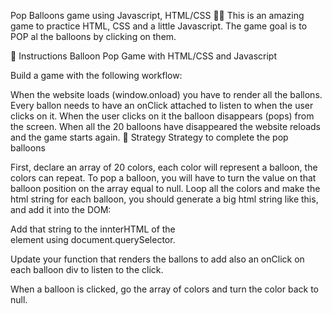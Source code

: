 Pop Balloons game using Javascript, HTML/CSS 🎈🎊
This is an amazing game to practice HTML, CSS and a little Javascript. The game goal is to POP al the balloons by clicking on them.

📝 Instructions
Balloon Pop Game with HTML/CSS and Javascript

Build a game with the following workflow:

When the website loads (window.onload) you have to render all the ballons.
Every ballon needs to have an onClick attached to listen to when the user clicks on it.
When the user clicks on it the balloon disappears (pops) from the screen.
When all the 20 balloons have disappeared the website reloads and the game starts again.
💪 Strategy
Strategy to complete the pop balloons

First, declare an array of 20 colors, each color will represent a balloon, the colors can repeat.
To pop a balloon, you will have to turn the value on that balloon position on the array equal to null.
Loop all the colors and make the html string for each balloon, you should generate a big html string like this, and add it into the DOM:
<div class="balloon active"></div> <div class="balloon popped"></div> <div class="balloon active"></div> <div class="balloon active"></div>
Add that string to the innterHTML of the <div id="balloon-map">element using document.querySelector.

Update your function that renders the ballons to add also an onClick on each balloon div to listen to the click.

When a balloon is clicked, go the array of colors and turn the color back to null.

